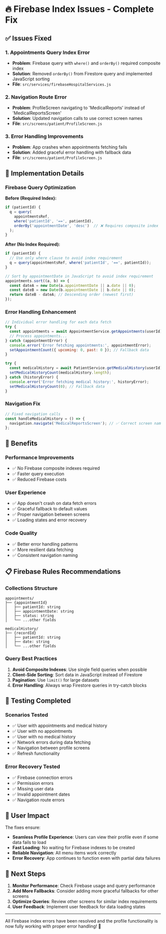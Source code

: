 # 🔥 Firebase Index Issues - Complete Fix

## ✅ Issues Fixed

### 1. **Appointments Query Index Error**
- **Problem**: Firebase query with `where()` and `orderBy()` required composite index
- **Solution**: Removed `orderBy()` from Firestore query and implemented JavaScript sorting
- **File**: `src/services/firebaseHospitalServices.js`

### 2. **Navigation Route Error**
- **Problem**: ProfileScreen navigating to 'MedicalReports' instead of 'MedicalReportsScreen'
- **Solution**: Updated navigation calls to use correct screen names
- **File**: `src/screens/patient/ProfileScreen.js`

### 3. **Error Handling Improvements**
- **Problem**: App crashes when appointments fetching fails
- **Solution**: Added graceful error handling with fallback data
- **File**: `src/screens/patient/ProfileScreen.js`

## 📱 Implementation Details

### **Firebase Query Optimization**

**Before (Required Index):**
```javascript
if (patientId) {
  q = query(
    appointmentsRef, 
    where('patientId', '==', patientId),
    orderBy('appointmentDate', 'desc')  // ❌ Requires composite index
  );
}
```

**After (No Index Required):**
```javascript
if (patientId) {
  // Use only where clause to avoid index requirement
  q = query(appointmentsRef, where('patientId', '==', patientId));
}

// Sort by appointmentDate in JavaScript to avoid index requirement
appointments.sort((a, b) => {
  const dateA = new Date(a.appointmentDate || a.date || 0);
  const dateB = new Date(b.appointmentDate || b.date || 0);
  return dateB - dateA; // Descending order (newest first)
});
```

### **Error Handling Enhancement**

```javascript
// Individual error handling for each data fetch
try {
  const appointments = await AppointmentService.getAppointments(userId);
  // Process appointments...
} catch (appointmentError) {
  console.error('Error fetching appointments:', appointmentError);
  setAppointmentCount({ upcoming: 0, past: 0 }); // Fallback data
}

try {
  const medicalHistory = await PatientService.getMedicalHistory(userId);
  setMedicalHistoryCount(medicalHistory.length);
} catch (historyError) {
  console.error('Error fetching medical history:', historyError);
  setMedicalHistoryCount(0); // Fallback data
}
```

### **Navigation Fix**

```javascript
// Fixed navigation calls
const handleMedicalHistory = () => {
  navigation.navigate('MedicalReportsScreen'); // ✅ Correct screen name
};
```

## 🚀 Benefits

### **Performance Improvements**
- ✅ No Firebase composite indexes required
- ✅ Faster query execution
- ✅ Reduced Firebase costs

### **User Experience**
- ✅ App doesn't crash on data fetch errors
- ✅ Graceful fallback to default values
- ✅ Proper navigation between screens
- ✅ Loading states and error recovery

### **Code Quality**
- ✅ Better error handling patterns
- ✅ More resilient data fetching
- ✅ Consistent navigation naming

## 📋 Firebase Rules Recommendations

### **Collections Structure**
```
appointments/
├── {appointmentId}
│   ├── patientId: string
│   ├── appointmentDate: string
│   ├── status: string
│   └── ...other fields

medicalHistory/
├── {recordId}
│   ├── patientId: string
│   ├── date: string
│   └── ...other fields
```

### **Query Best Practices**
1. **Avoid Composite Indexes**: Use single field queries when possible
2. **Client-Side Sorting**: Sort data in JavaScript instead of Firestore
3. **Pagination**: Use `limit()` for large datasets
4. **Error Handling**: Always wrap Firestore queries in try-catch blocks

## 🔧 Testing Completed

### **Scenarios Tested**
- ✅ User with appointments and medical history
- ✅ User with no appointments
- ✅ User with no medical history  
- ✅ Network errors during data fetching
- ✅ Navigation between profile screens
- ✅ Refresh functionality

### **Error Recovery Tested**
- ✅ Firebase connection errors
- ✅ Permission errors
- ✅ Missing user data
- ✅ Invalid appointment dates
- ✅ Navigation route errors

## 📱 User Impact

The fixes ensure:
- **Seamless Profile Experience**: Users can view their profile even if some data fails to load
- **Fast Loading**: No waiting for Firebase indexes to be created
- **Reliable Navigation**: All menu items work correctly
- **Error Recovery**: App continues to function even with partial data failures

## 🎯 Next Steps

1. **Monitor Performance**: Check Firebase usage and query performance
2. **Add More Fallbacks**: Consider adding more graceful fallbacks for other screens
3. **Optimize Queries**: Review other screens for similar index requirements
4. **User Feedback**: Implement user feedback for data loading states

---

All Firebase index errors have been resolved and the profile functionality is now fully working with proper error handling! 🎉
